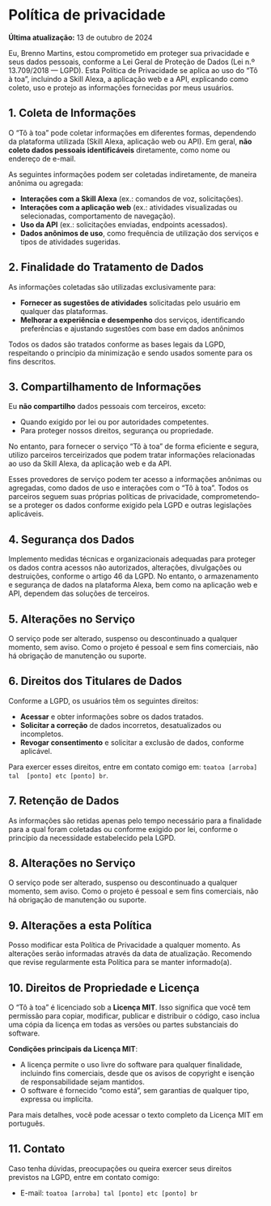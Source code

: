 # Política de privacidade

**Última atualização:** 13 de outubro de 2024

Eu, Brenno Martins, estou comprometido em proteger sua privacidade e seus 
dados pessoais, conforme a Lei Geral de Proteção de Dados (Lei n.º 13.709/2018 
— LGPD). Esta Política de Privacidade se aplica ao uso do “Tô à toa”, 
incluindo a Skill Alexa, a aplicação web e a API, explicando como coleto, uso 
e protejo as informações fornecidas por meus usuários.

## 1. Coleta de Informações

O “Tô à toa” pode coletar informações em diferentes formas, dependendo da 
plataforma utilizada (Skill Alexa, aplicação web ou API). Em geral, **não 
coleto dados pessoais identificáveis** diretamente, como nome ou endereço de 
e-mail.

As seguintes informações podem ser coletadas indiretamente, de maneira anônima 
ou agregada:

* **Interações com a Skill Alexa** (ex.: comandos de voz, solicitações).
* **Interações com a aplicação web** (ex.: atividades visualizadas ou 
selecionadas, comportamento de navegação).
* **Uso da API** (ex.: solicitações enviadas, endpoints acessados).
* **Dados anônimos de uso**, como frequência de utilização dos serviços e 
tipos de atividades sugeridas.

## 2. Finalidade do Tratamento de Dados

As informações coletadas são utilizadas exclusivamente para:

* **Fornecer as sugestões de atividades** solicitadas pelo usuário em qualquer 
das plataformas.
* **Melhorar a experiência e desempenho** dos serviços, identificando 
preferências e ajustando sugestões com base em dados anônimos

Todos os dados são tratados conforme as bases legais da LGPD, respeitando o 
princípio da minimização e sendo usados somente para os fins descritos.

## 3. Compartilhamento de Informações

Eu **não compartilho** dados pessoais com terceiros, exceto:

- Quando exigido por lei ou por autoridades competentes.
- Para proteger nossos direitos, segurança ou propriedade.

No entanto, para fornecer o serviço “Tô à toa” de forma eficiente e segura, 
utilizo parceiros terceirizados que podem tratar informações relacionadas ao 
uso da Skill Alexa, da aplicação web e da API.

Esses provedores de serviço podem ter acesso a informações anônimas ou 
agregadas, como dados de uso e interações com o “Tô à toa”. Todos os parceiros 
seguem suas próprias políticas de privacidade, comprometendo-se a proteger os 
dados conforme exigido pela LGPD e outras legislações aplicáveis.

## 4. Segurança dos Dados

Implemento medidas técnicas e organizacionais adequadas para proteger os dados 
contra acessos não autorizados, alterações, divulgações ou destruições, 
conforme o artigo 46 da LGPD. No entanto, o armazenamento e segurança de dados 
na plataforma Alexa, bem como na aplicação web e API, dependem das soluções de 
terceiros.

## 5. Alterações no Serviço

O serviço pode ser alterado, suspenso ou descontinuado a qualquer momento, sem 
aviso. Como o projeto é pessoal e sem fins comerciais, não há obrigação de 
manutenção ou suporte.

## 6. Direitos dos Titulares de Dados

Conforme a LGPD, os usuários têm os seguintes direitos:

* **Acessar** e obter informações sobre os dados tratados.
* **Solicitar a correção** de dados incorretos, desatualizados ou incompletos.
* **Revogar consentimento** e solicitar a exclusão de dados, conforme 
aplicável.

Para exercer esses direitos, entre em contato comigo em: `toatoa [arroba] tal 
[ponto] etc [ponto] br`.

## 7. Retenção de Dados

As informações são retidas apenas pelo tempo necessário para a finalidade para 
a qual foram coletadas ou conforme exigido por lei, conforme o princípio da 
necessidade estabelecido pela LGPD.

## 8. Alterações no Serviço

O serviço pode ser alterado, suspenso ou descontinuado a qualquer momento, sem 
aviso. Como o projeto é pessoal e sem fins comerciais, não há obrigação de 
manutenção ou suporte.

## 9. Alterações a esta Política

Posso modificar esta Política de Privacidade a qualquer momento. As alterações 
serão informadas através da data de atualização. Recomendo que revise 
regularmente esta Política para se manter informado(a).

## 10. Direitos de Propriedade e Licença

O “Tô à toa” é licenciado sob a **Licença MIT**. Isso significa que você tem 
permissão para copiar, modificar, publicar e distribuir o código, caso inclua 
uma cópia da licença em todas as versões ou partes substanciais do software.

**Condições principais da Licença MIT**:

* A licença permite o uso livre do software para qualquer finalidade, 
incluindo fins comerciais, desde que os avisos de copyright e isenção de 
responsabilidade sejam mantidos.
* O software é fornecido “como está”, sem garantias de qualquer tipo, expressa 
ou implícita.

Para mais detalhes, você pode acessar o texto completo da Licença MIT em 
português.

## 11. Contato

Caso tenha dúvidas, preocupações ou queira exercer seus direitos previstos na 
LGPD, entre em contato comigo:

* E-mail: `toatoa [arroba] tal [ponto] etc [ponto] br`
